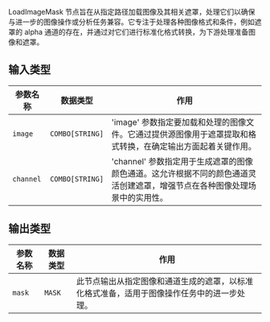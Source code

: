 LoadImageMask 节点旨在从指定路径加载图像及其相关遮罩，处理它们以确保与进一步的图像操作或分析任务兼容。它专注于处理各种图像格式和条件，例如遮罩的 alpha 通道的存在，并通过对它们进行标准化格式转换，为下游处理准备图像和遮罩。

## 输入类型
| 参数名称   | 数据类型 | 作用                                                         |
|------------|----------|--------------------------------------------------------------|
| `image`    | `COMBO[STRING]` | 'image' 参数指定要加载和处理的图像文件。它通过提供源图像用于遮罩提取和格式转换，在确定输出方面起着关键作用。 |
| `channel`  | `COMBO[STRING]` | 'channel' 参数指定用于生成遮罩的图像颜色通道。这允许根据不同的颜色通道灵活创建遮罩，增强节点在各种图像处理场景中的实用性。 |

## 输出类型
| 参数名称 | 数据类型 | 作用                                                         |
|----------|----------|--------------------------------------------------------------|
| `mask`   | `MASK`   | 此节点输出从指定图像和通道生成的遮罩，以标准化格式准备，适用于图像操作任务中的进一步处理。 |
